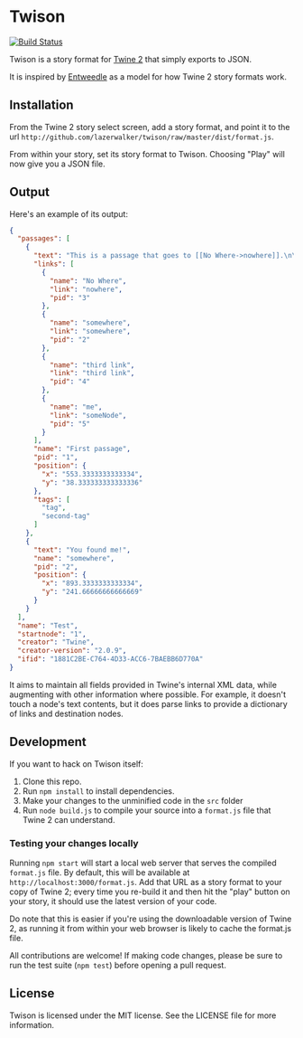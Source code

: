 # Twison

[![Build Status](https://travis-ci.org/lazerwalker/twison.svg?branch=master)](https://travis-ci.org/lazerwalker/twison)

Twison is a story format for [Twine 2](http://twinery.org/2) that simply exports to JSON.

It is inspired by [Entweedle](http://www.maximumverbosity.net/twine/Entweedle/) as a model for how Twine 2 story formats work.

## Installation

From the Twine 2 story select screen, add a story format, and point it to the url `http://github.com/lazerwalker/twison/raw/master/dist/format.js`.

From within your story, set its story format to Twison. Choosing "Play" will now give you a JSON file.


## Output

Here's an example of its output:

```json
{
  "passages": [
    {
      "text": "This is a passage that goes to [[No Where->nowhere]].\n\nor is to [[somewhere]]?\n\nHere's a [[third link]]\n\nClick [[me->someNode]]",
      "links": [
        {
          "name": "No Where",
          "link": "nowhere",
          "pid": "3"
        },
        {
          "name": "somewhere",
          "link": "somewhere",
          "pid": "2"
        },
        {
          "name": "third link",
          "link": "third link",
          "pid": "4"
        },
        {
          "name": "me",
          "link": "someNode",
          "pid": "5"
        }
      ],
      "name": "First passage",
      "pid": "1",
      "position": {
        "x": "553.3333333333334",
        "y": "38.333333333333336"
      },
      "tags": [
        "tag",
        "second-tag"
      ]
    },
    {
      "text": "You found me!",
      "name": "somewhere",
      "pid": "2",
      "position": {
        "x": "893.3333333333334",
        "y": "241.66666666666669"
      }
    }
  ],
  "name": "Test",
  "startnode": "1",
  "creator": "Twine",
  "creator-version": "2.0.9",
  "ifid": "1881C2BE-C764-4D33-ACC6-7BAEBB6D770A"
}
```

It aims to maintain all fields provided in Twine's internal XML data, while augmenting with other information where possible. For example, it doesn't touch a node's text contents, but it does parse links to provide a dictionary of links and destination nodes.


## Development

If you want to hack on Twison itself:

1. Clone this repo.
2. Run `npm install` to install dependencies.
3. Make your changes to the unminified code in the `src` folder
4. Run `node build.js` to compile your source into a `format.js` file that Twine 2 can understand.


### Testing your changes locally

Running `npm start` will start a local web server that serves the compiled `format.js` file. By default, this will be available at `http://localhost:3000/format.js`. Add that URL as a story format to your copy of Twine 2; every time you re-build it and then hit the "play" button on your story, it should use the latest version of your code. 

Do note that this is easier if you're using the downloadable version of Twine 2, as running it from within your web browser is likely to cache the format.js file.

All contributions are welcome! If making code changes, please be sure to run the test suite (`npm test`) before opening a pull request.


## License

Twison is licensed under the MIT license. See the LICENSE file for more information.